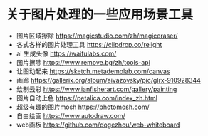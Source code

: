 # 关于图片处理的一些应用场景工具
- 图片区域擦除 https://magicstudio.com/zh/magiceraser/
- 各式各样的图片处理工具 https://clipdrop.co/relight
- ai 生成头像 https://waifulabs.com/
- 图片擦除 https://www.remove.bg/zh/tools-api
- 让图动起来 https://sketch.metademolab.com/canvas
- 画廊 https://gallerix.org/album/aivazovsky/pic/glrx-910928344
- 绘制云彩 https://www.ianfisherart.com/gallery/painting
- 图片自动上色 https://petalica.com/index_zh.html
- 超级有趣的图片mosh https://photomosh.com/
- 自由绘画 https://www.autodraw.com/
- web画板 https://github.com/dogezhou/web-whiteboard
